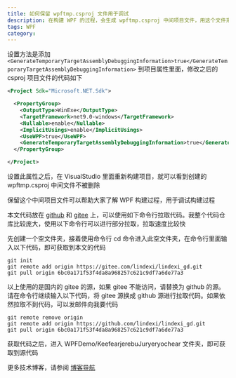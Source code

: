 ```yaml
---
title: 如何保留 wpftmp.csproj 文件用于调试
description: 在构建 WPF 的过程，会生成 wpftmp.csproj 中间项目文件，用这个文件来辅助 XAML 构建过程。中间项目文件会在构建完成之后被删除，本文告诉大家如何保留 wpftmp.csproj 文件用于调试
tags: WPF
category: 
---
```


<!-- CreateTime:2024/11/23 07:13:58 -->

<!-- 发布 -->
<!-- 博客 -->

设置方法是添加 `<GenerateTemporaryTargetAssemblyDebuggingInformation>true</GenerateTemporaryTargetAssemblyDebuggingInformation>` 到项目属性里面，修改之后的 csproj 项目文件的代码如下

```xml
<Project Sdk="Microsoft.NET.Sdk">

  <PropertyGroup>
    <OutputType>WinExe</OutputType>
    <TargetFramework>net9.0-windows</TargetFramework>
    <Nullable>enable</Nullable>
    <ImplicitUsings>enable</ImplicitUsings>
    <UseWPF>true</UseWPF>
    <GenerateTemporaryTargetAssemblyDebuggingInformation>true</GenerateTemporaryTargetAssemblyDebuggingInformation>
  </PropertyGroup>

</Project>
```

设置此属性之后，在 VisualStudio 里面重新构建项目，就可以看到创建的 wpftmp.csproj 中间文件不被删除

保留这个中间项目文件可以帮助大家了解 WPF 构建过程，用于调试构建过程

本文代码放在 [github](https://github.com/lindexi/lindexi_gd/tree/6bc0a171f53f4da8a968257c621c9df7a6de77a3/WPFDemo/KeefearjerebuJuryeryochear) 和 [gitee](https://gitee.com/lindexi/lindexi_gd/tree/6bc0a171f53f4da8a968257c621c9df7a6de77a3/WPFDemo/KeefearjerebuJuryeryochear) 上，可以使用如下命令行拉取代码。我整个代码仓库比较庞大，使用以下命令行可以进行部分拉取，拉取速度比较快

先创建一个空文件夹，接着使用命令行 cd 命令进入此空文件夹，在命令行里面输入以下代码，即可获取到本文的代码

```
git init
git remote add origin https://gitee.com/lindexi/lindexi_gd.git
git pull origin 6bc0a171f53f4da8a968257c621c9df7a6de77a3
```

以上使用的是国内的 gitee 的源，如果 gitee 不能访问，请替换为 github 的源。请在命令行继续输入以下代码，将 gitee 源换成 github 源进行拉取代码。如果依然拉取不到代码，可以发邮件向我要代码

```
git remote remove origin
git remote add origin https://github.com/lindexi/lindexi_gd.git
git pull origin 6bc0a171f53f4da8a968257c621c9df7a6de77a3
```

获取代码之后，进入 WPFDemo/KeefearjerebuJuryeryochear 文件夹，即可获取到源代码

更多技术博客，请参阅 [博客导航](https://blog.lindexi.com/post/%E5%8D%9A%E5%AE%A2%E5%AF%BC%E8%88%AA.html )
